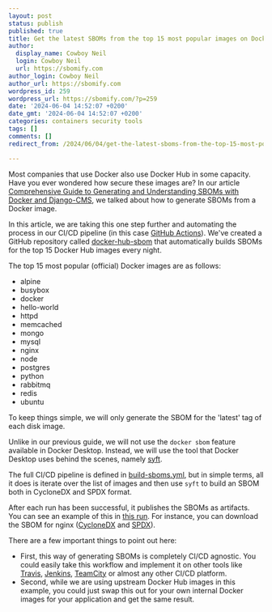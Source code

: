 ```yaml
---
layout: post
status: publish
published: true
title: Get the latest SBOMs from the top 15 most popular images on Docker Hub
author:
  display_name: Cowboy Neil
  login: Cowboy Neil
  url: https://sbomify.com
author_login: Cowboy Neil
author_url: https://sbomify.com
wordpress_id: 259
wordpress_url: https://sbomify.com/?p=259
date: '2024-06-04 14:52:07 +0200'
date_gmt: '2024-06-04 14:52:07 +0200'
categories: containers security tools
tags: []
comments: []
redirect_from: /2024/06/04/get-the-latest-sboms-from-the-top-15-most-popular-images-on-docker-hub/

---
```


Most companies that use Docker also use Docker Hub in some capacity. Have you ever wondered how secure these images are? In our article [Comprehensive Guide to Generating and Understanding SBOMs with Docker and Django-CMS](https://sbomify.com/2024/05/27/comprehensive-guide-to-generating-and-understanding-sboms-with-docker-and-django-cms/), we talked about how to generate SBOMs from a Docker image.

In this article, we are taking this one step further and automating the process in our CI/CD pipeline (in this case [GitHub Actions](https://docs.github.com/en/actions)). We've created a GitHub repository called [docker-hub-sbom](https://github.com/sbomify/docker-hub-sbom) that automatically builds SBOMs for the top 15 Docker Hub images every night.

The top 15 most popular (official) Docker images are as follows:

- alpine
- busybox
- docker
- hello-world
- httpd
- memcached
- mongo
- mysql
- nginx
- node
- postgres
- python
- rabbitmq
- redis
- ubuntu

To keep things simple, we will only generate the SBOM for the 'latest' tag of each disk image.

Unlike in our previous guide, we will not use the `docker sbom` feature available in Docker Desktop. Instead, we will use the tool that Docker Desktop uses behind the scenes, namely [syft](https://github.com/anchore/syft).

The full CI/CD pipeline is defined in [build-sboms.yml](https://github.com/sbomify/docker-hub-sbom/blob/master/.github/workflows/build-sboms.yml), but in simple terms, all it does is iterate over the list of images and then use `syft` to build an SBOM both in CycloneDX and SPDX format.

After each run has been successful, it publishes the SBOMs as artifacts. You can see an example of this in [this run](https://github.com/sbomify/docker-hub-sbom/actions/runs/9359480735). For instance, you can download the SBOM for nginx ([CycloneDX](https://github.com/sbomify/docker-hub-sbom/actions/runs/9359480735/artifacts/1564889381) and [SPDX](https://github.com/sbomify/docker-hub-sbom/actions/runs/9359480735/artifacts/1564889383)).

There are a few important things to point out here:

- First, this way of generating SBOMs is completely CI/CD agnostic. You could easily take this workflow and implement it on other tools like [Travis](https://www.travis-ci.com/), [Jenkins](https://www.jenkins.io/), [TeamCity](https://www.jetbrains.com/teamcity/) or almost any other CI/CD platform.
- Second, while we are using upstream Docker Hub images in this example, you could just swap this out for your own internal Docker images for your application and get the same result.
